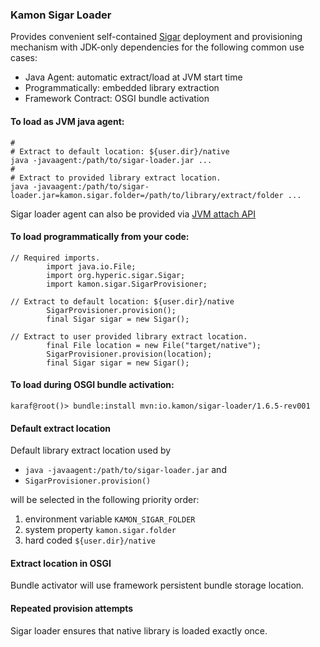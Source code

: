 
### Kamon Sigar Loader

Provides convenient self-contained [Sigar](https://github.com/hyperic/sigar) 
deployment and provisioning mechanism with JDK-only dependencies
for the following common use cases:
* Java Agent: automatic extract/load at JVM start time
* Programmatically: embedded library extraction
* Framework Contract: OSGI bundle activation

#### To load as JVM java agent:
```
#
# Extract to default location: ${user.dir}/native
java -javaagent:/path/to/sigar-loader.jar ...
#
# Extract to provided library extract location.
java -javaagent:/path/to/sigar-loader.jar=kamon.sigar.folder=/path/to/library/extract/folder ...
```
Sigar loader agent can also be provided via
[JVM attach API](https://docs.oracle.com/javase/7/docs/jdk/api/attach/spec/com/sun/tools/attach/VirtualMachine.html)

#### To load programmatically from your code:
```
// Required imports.
		import java.io.File;
		import org.hyperic.sigar.Sigar;
		import kamon.sigar.SigarProvisioner;

// Extract to default location: ${user.dir}/native 
		SigarProvisioner.provision();
		final Sigar sigar = new Sigar();

// Extract to user provided library extract location.
		final File location = new File("target/native");
		SigarProvisioner.provision(location);
		final Sigar sigar = new Sigar();
```

#### To load during OSGI bundle activation:
```
karaf@root()> bundle:install mvn:io.kamon/sigar-loader/1.6.5-rev001
```

#### Default extract location

Default library extract location used by
* ```java -javaagent:/path/to/sigar-loader.jar``` and
* ```SigarProvisioner.provision()```

will be selected in the following priority order:
 1. environment variable ```KAMON_SIGAR_FOLDER```
 2. system property ```kamon.sigar.folder```
 3. hard coded ```${user.dir}/native```

#### Extract location in OSGI

Bundle activator will use framework persistent bundle storage location.

#### Repeated provision attempts

Sigar loader ensures that native library is loaded exactly once.
